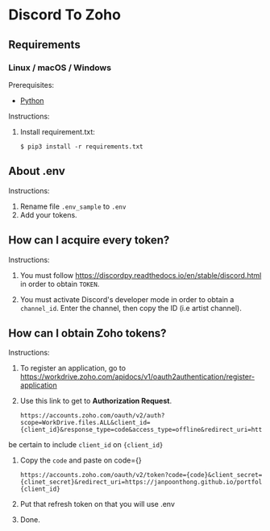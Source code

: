 # Discord To Zoho

## Requirements

### Linux / macOS / Windows

Prerequisites:

- [Python][python-download]

Instructions:

1.  Install requirement.txt:

        $ pip3 install -r requirements.txt

## About .env

Instructions:

1. Rename file `.env_sample` to `.env`
1. Add your tokens.

## How can I acquire every token?

Instructions:

1. You must follow https://discordpy.readthedocs.io/en/stable/discord.html in order to obtain `TOKEN`.

1. You must activate Discord's developer mode in order to obtain a `channel_id`.
   Enter the channel, then copy the ID (i.e artist channel).

## How can I obtain Zoho tokens?

Instructions:

1.  To register an application, go to https://workdrive.zoho.com/apidocs/v1/oauth2authentication/register-application

1.  Use this link to get to **Authorization Request**.

        https://accounts.zoho.com/oauth/v2/auth?scope=WorkDrive.files.ALL&client_id={client_id}&response_type=code&access_type=offline&redirect_uri=https://janpoonthong.github.io/portfolio/zoho&state=register

be certain to include `client_id` on `{client_id}`

1.  Copy the `code` and paste on code={}

        https://accounts.zoho.com/oauth/v2/token?code={code}&client_secret={clinet_secret}&redirect_uri=https://janpoonthong.github.io/portfolio/zoho&grant_type=authorization_code&client_id={client_id}

1.  Put that refresh token on that you will use .env
1.  Done.

[python-download]: https://www.python.org/downloads/
